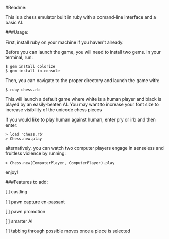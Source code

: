 #Readme:

This is a chess emulator built in ruby with a comand-line interface and a basic AI.

###Usage:

First, install ruby on your machine if you haven't already.

Before you can launch the game, you will need to install two gems.  In your terminal, run:

```
$ gem install colorize
$ gem install io-console
```

Then, you can navigate to the proper directory and launch the game with:

```
$ ruby chess.rb
```

This.will launch a default game where white is a human player and black is played by an easily-beaten AI. You may want to increase your font size to increase visibility of the unicode chess pieces

If you would like to play human against human, enter pry or irb and then enter:

```
> load 'chess.rb'
> Chess.new.play
```

alternatively, you can watch two computer players engage in senseless and fruitless violence by running:

```
> Chess.new(ComputerPlayer, ComputerPlayer).play
```

enjoy!

###Features to add:

[ ] castling

[ ] pawn capture en-passant

[ ] pawn promotion

[ ] smarter AI

[ ] tabbing through possible moves once a piece is selected

